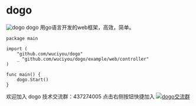 # dogo
![dogo](https://github.com/wuciyou/dogo/blob/master/example/web/static/img/dogo.png)
dogo 用go语言开发的web框架，高效，简单。

```
package main

import (
	"github.com/wuciyou/dogo"
	_ "github.com/wuciyou/dogo/example/web/controller"
)

func main() {
	dogo.Start()
}

```
欢迎加入 dogo 技术交流群：437274005 点击右侧按钮快捷加入
[![dogo交流群](http://pub.idqqimg.com/wpa/images/group.png)](http://shang.qq.com/wpa/qunwpa?idkey=1720f7b75f19d952b80e10549ce35c6cc922c25b6505cd6f6680ac4fc7259484)
